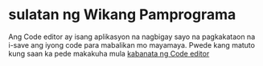 # sulatan ng Wikang Pamprograma

Ang Code editor ay isang aplikasyon na nagbigay sayo na pagkakataon na i-save ang iyong code para mabalikan mo mayamaya. Pwede kang matuto kung saan ka pede makakuha mula [kabanata ng Code editor](./code_editor/README.md)